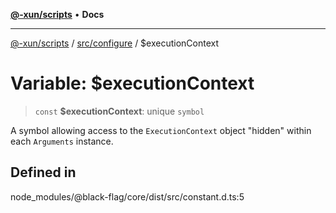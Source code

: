 [**@-xun/scripts**](../../../README.md) • **Docs**

***

[@-xun/scripts](../../../README.md) / [src/configure](../README.md) / $executionContext

# Variable: $executionContext

> `const` **$executionContext**: unique `symbol`

A symbol allowing access to the `ExecutionContext` object "hidden" within
each `Arguments` instance.

## Defined in

node\_modules/@black-flag/core/dist/src/constant.d.ts:5
